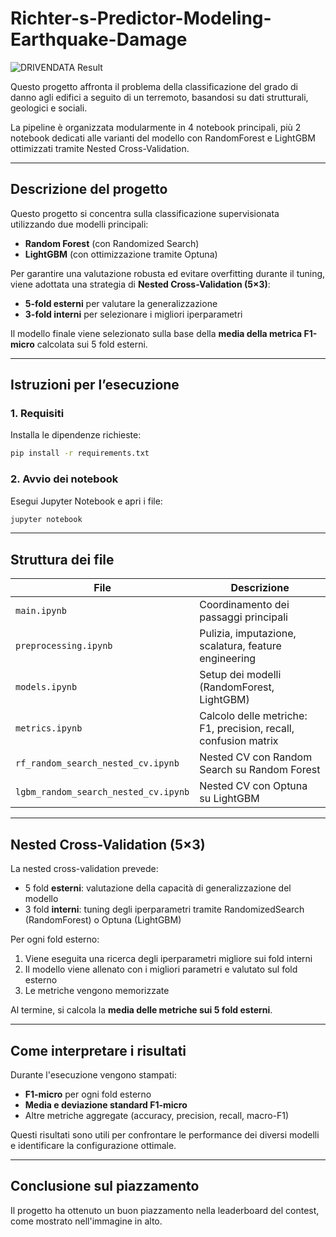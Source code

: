 # Richter-s-Predictor-Modeling-Earthquake-Damage

![DRIVENDATA Result](./Schermata%202025-07-23%20alle%2006.30.53.png)

Questo progetto affronta il problema della classificazione del grado di danno agli edifici a seguito di un terremoto, basandosi su dati strutturali, geologici e sociali.

La pipeline è organizzata modularmente in 4 notebook principali, più 2 notebook dedicati alle varianti del modello con RandomForest e LightGBM ottimizzati tramite Nested Cross-Validation.

---

## Descrizione del progetto

Questo progetto si concentra sulla classificazione supervisionata utilizzando due modelli principali:

- **Random Forest** (con Randomized Search)
- **LightGBM** (con ottimizzazione tramite Optuna)

Per garantire una valutazione robusta ed evitare overfitting durante il tuning, viene adottata una strategia di **Nested Cross-Validation (5×3)**:
- **5-fold esterni** per valutare la generalizzazione
- **3-fold interni** per selezionare i migliori iperparametri

Il modello finale viene selezionato sulla base della **media della metrica F1-micro** calcolata sui 5 fold esterni.

---

## Istruzioni per l’esecuzione

### 1. Requisiti

Installa le dipendenze richieste:

```bash
pip install -r requirements.txt
```
### 2. Avvio dei notebook

Esegui Jupyter Notebook e apri i file:

```bash
jupyter notebook
```
---

## Struttura dei file

| File                            | Descrizione                                                                 |
|--------------------------------|-----------------------------------------------------------------------------|
| `main.ipynb`                   | Coordinamento dei passaggi principali                                       |
| `preprocessing.ipynb`         | Pulizia, imputazione, scalatura, feature engineering                        |
| `models.ipynb`                | Setup dei modelli (RandomForest, LightGBM)                                  |
| `metrics.ipynb`               | Calcolo delle metriche: F1, precision, recall, confusion matrix             |
| `rf_random_search_nested_cv.ipynb` | Nested CV con Random Search su Random Forest                          |
| `lgbm_random_search_nested_cv.ipynb` | Nested CV con Optuna su LightGBM                                     |

---

## Nested Cross-Validation (5×3)

La nested cross-validation prevede:
- 5 fold **esterni**: valutazione della capacità di generalizzazione del modello
- 3 fold **interni**: tuning degli iperparametri tramite RandomizedSearch (RandomForest) o Optuna (LightGBM)

Per ogni fold esterno:
1. Viene eseguita una ricerca degli iperparametri migliore sui fold interni
2. Il modello viene allenato con i migliori parametri e valutato sul fold esterno
3. Le metriche vengono memorizzate

Al termine, si calcola la **media delle metriche sui 5 fold esterni**.

---

## Come interpretare i risultati

Durante l'esecuzione vengono stampati:
- **F1-micro** per ogni fold esterno
- **Media e deviazione standard F1-micro**
- Altre metriche aggregate (accuracy, precision, recall, macro-F1)

Questi risultati sono utili per confrontare le performance dei diversi modelli e identificare la configurazione ottimale.

---

## Conclusione sul piazzamento 

Il progetto ha ottenuto un buon piazzamento nella leaderboard del contest, come mostrato nell'immagine in alto.

